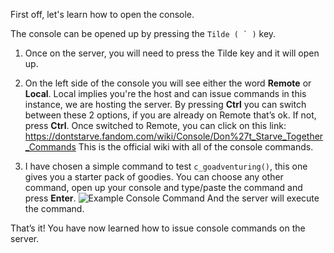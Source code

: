 First off, let's learn how to open the console.

The console can be opened up by pressing the ```Tilde ( ` )``` key.

1. Once on the server, you will need to press the Tilde key and it will open up.

2. On the left side of the console you will see either the word **Remote** or **Local**.
Local implies you're the host and can issue commands in this instance, we are hosting the server.
By pressing **Ctrl** you can switch between these 2 options, if you are already on Remote that’s ok. 
If not, press **Ctrl**. Once switched to Remote, you can click on this link: https://dontstarve.fandom.com/wiki/Console/Don%27t_Starve_Together_Commands
This is the official wiki with all of the console commands.

3. I have chosen a simple command to test `c_goadventuring()`, this one gives you a starter pack of goodies. 
You can choose any other command, open up your console and type/paste the command and press **Enter**.
![Example Console Command](../images/example-console-command.png)
And the server will execute the command.

That’s it! You have now learned how to issue console commands on the server.
